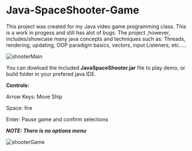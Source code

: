 # Java-SpaceShooter-Game


This project was created for my Java video game programming class. This is a work in progess and still has alot of bugs.  The project ,however, includes/showcase many java concepts and techniques such as:
Threads, rendering, updating, OOP paradigm basics, vectors, input Listeners, etc.....

![shooterMain](https://user-images.githubusercontent.com/17013385/206835682-3ee28f12-8bea-4599-b988-b85e30ff7934.jpg)

You can dowload the included **JavaSpaceShooter.jar** file to play demo, or build folder in your prefered java IDE. 

**Controls:**

Arrow Keys: Move Ship 

Space: fire 


Enter: Pause game and confirm selections

***NOTE: There is no options menu***

![shooterGame](https://user-images.githubusercontent.com/17013385/206835607-5b9c9c41-090d-42c3-bdf0-72f7bd505d80.jpg)
